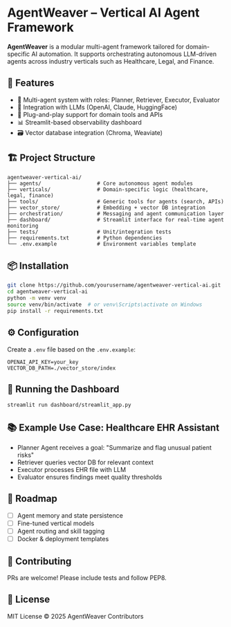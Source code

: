 # AgentWeaver – Vertical AI Agent Framework

**AgentWeaver** is a modular multi-agent framework tailored for domain-specific AI automation. It supports orchestrating autonomous LLM-driven agents across industry verticals such as Healthcare, Legal, and Finance.

## 🚀 Features
- 🤖 Multi-agent system with roles: Planner, Retriever, Executor, Evaluator
- 🧠 Integration with LLMs (OpenAI, Claude, HuggingFace)
- 🔌 Plug-and-play support for domain tools and APIs
- 📊 Streamlit-based observability dashboard
- 🗃️ Vector database integration (Chroma, Weaviate)

## 🏗️ Project Structure
```
agentweaver-vertical-ai/
├── agents/                  # Core autonomous agent modules
├── verticals/               # Domain-specific logic (healthcare, legal, finance)
├── tools/                   # Generic tools for agents (search, APIs)
├── vector_store/            # Embedding + vector DB integration
├── orchestration/           # Messaging and agent communication layer
├── dashboard/               # Streamlit interface for real-time agent monitoring
├── tests/                   # Unit/integration tests
├── requirements.txt         # Python dependencies
└── .env.example             # Environment variables template
```

## 📦 Installation
```bash
git clone https://github.com/yourusername/agentweaver-vertical-ai.git
cd agentweaver-vertical-ai
python -m venv venv
source venv/bin/activate  # or venv\Scripts\activate on Windows
pip install -r requirements.txt
```

## ⚙️ Configuration
Create a `.env` file based on the `.env.example`:
```
OPENAI_API_KEY=your_key
VECTOR_DB_PATH=./vector_store/index
```

## 🧪 Running the Dashboard
```bash
streamlit run dashboard/streamlit_app.py
```

## 📚 Example Use Case: Healthcare EHR Assistant
- Planner Agent receives a goal: "Summarize and flag unusual patient risks"
- Retriever queries vector DB for relevant context
- Executor processes EHR file with LLM
- Evaluator ensures findings meet quality thresholds

## 📌 Roadmap
- [ ] Agent memory and state persistence
- [ ] Fine-tuned vertical models
- [ ] Agent routing and skill tagging
- [ ] Docker & deployment templates

## 🤝 Contributing
PRs are welcome! Please include tests and follow PEP8.

## 📄 License
MIT License © 2025 AgentWeaver Contributors
